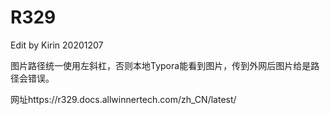 # R329

Edit by Kirin 20201207

图片路径统一使用左斜杠，否则本地Typora能看到图片，传到外网后图片给是路径会错误。

网址https://r329.docs.allwinnertech.com/zh_CN/latest/
